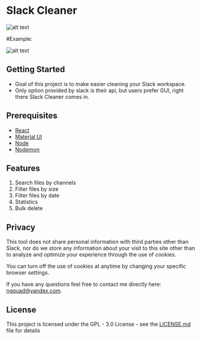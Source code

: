 # Slack Cleaner   

![alt text](https://github.com/ngQuad/Slack-Cleaner-Web/blob/master/client/images/slackCleaner.png)
                  
#Example:
                    
![alt text](https://github.com/ngQuad/Slack-Cleaner-Web/blob/master/client/images/slackCleanerApp.png)


## Getting Started                                      
* Goal of this project is to make easier cleaning your Slack workspace.
* Only option provided by slack is their api, but users prefer GUI, right there Slack Cleaner comes in. 

## Prerequisites
* [React]( https://reactjs.org/ )
* [Material UI](https://material-ui.com/)
* [Node](https://nodejs.org/en/)
* [Nodemon](https://nodemon.io/)

## Features

1. Search files by channels 
1. Filter files by size
1. Filter files by date
1. Statistics
1. Bulk delete
      
## Privacy

This tool does not share personal information with third parties other than Slack, nor do we store any information about your visit to this site other than to analyze and optimize your experience through the use of cookies.

You can turn off the use of cookies at anytime by changing your specific browser settings.

If you have any questions feel free to contact me directly here: ngquad@yandex.com.

## License
This project is licensed under the GPL - 3.0  License - see the  [LICENSE.md]( https://github.com/ngQuad/Slack-Cleaner-Web/blob/master/LICENCE.md ) file for details

